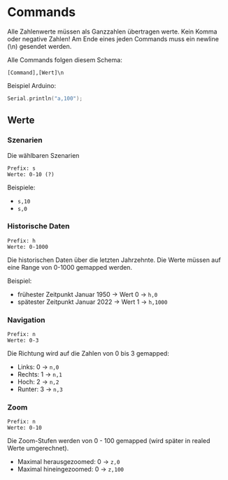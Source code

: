 # Commands

Alle Zahlenwerte müssen als Ganzzahlen übertragen werte. Kein Komma oder negative Zahlen!
Am Ende eines jeden Commands muss ein newline (\n) gesendet werden.

Alle Commands folgen diesem Schema:

```
[Command],[Wert]\n
```

Beispiel Arduino:

```C++
Serial.println("a,100");
```

## Werte

### Szenarien

Die wählbaren Szenarien

```
Prefix: s
Werte: 0-10 (?)
```

Beispiele:

- `s,10`
- `s,0`

### Historische Daten

```
Prefix: h
Werte: 0-1000
```

Die historischen Daten über die letzten Jahrzehnte. Die Werte müssen auf eine Range von 0-1000 gemapped werden.

Beispiel:

- frühester Zeitpunkt Januar 1950 -> Wert 0 -> `h,0`
- spätester Zeitpunkt Januar 2022 -> Wert 1 -> `h,1000`

### Navigation

```
Prefix: n
Werte: 0-3
```

Die Richtung wird auf die Zahlen von 0 bis 3 gemapped:

- Links: 0 -> `n,0`
- Rechts: 1 -> `n,1`
- Hoch: 2 -> `n,2`
- Runter: 3 -> `n,3`

### Zoom

```
Prefix: n
Werte: 0-10
```

Die Zoom-Stufen werden von 0 - 100 gemapped (wird später in realed Werte umgerechnet).

- Maximal herausgezoomed: 0 -> `z,0`
- Maximal hineingezoomed: 0 -> `z,100`
